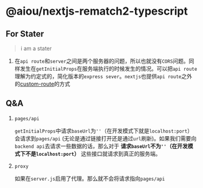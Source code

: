# @aiou/nextjs-rematch2-typescript
> 

## For Stater
> i am a stater

1. 在`api route`和`server`之间是两个服务器的问题，所以也就没有`CORS`问题。同样发生在`getInitialProps`在服务端执行的时候发生的情况。可以把`api route`理解为约定式的，简化版本的`express sever`。`nextjs`也提供`api route`之外的[custom-route](https://nextjs.org/docs/#custom-server-and-routing)的方式

## Q&A

1. `pages/api`
   
   `getInitialProps`中请求`baseUrl`为`''`（在开发模式下就是`localhost:port`）会请求到`pages/api` (无论是通过链接打开还是通过`url`刷新)。如果我们需要向`backend api`去请求一些数据的话，那么对于 **请求`baseUrl`不为`''`（在开发模式下不是`localhost:port`）** 这些接口就请求到真正的服务端。

2. `proxy`
   
   如果在`server.js`启用了代理。那么就不会将请求指向`pages/api`